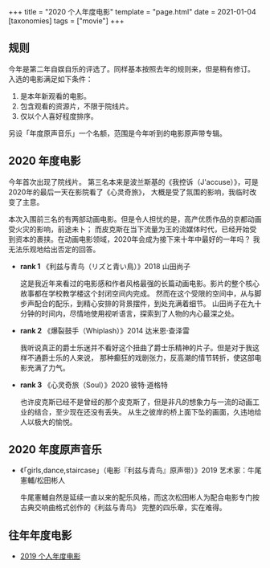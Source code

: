 +++
title = "2020 个人年度电影"
template = "page.html"
date = 2021-01-04
[taxonomies]
tags = ["movie"]
+++

## 规则

今年是第二年自娱自乐的评选了。同样基本按照去年的规则来，但是稍有修订。
入选的电影满足如下条件：

1. 是本年新观看的电影。
2. 包含观看的资源片，不限于院线片。
3. 仅以个人喜好程度排序。

另设「年度原声音乐」一个名额，范围是今年听到的电影原声带专辑。

## 2020 年度电影

今年首次出现了院线片。
第三名本来是波兰斯基的《我控诉（J'accuse）》，可是2020年的最后一天在影院看了《心灵奇旅》，
大概是受了氛围的影响，我临时改变了主意。

本次入围前三名的有两部动画电影。但是令人担忧的是，高产优质作品的京都动画受火灾的影响，前途未卜；
而皮克斯在当下流量为王的流媒体时代，已经开始受到资本的裹挟。在动画电影领域，2020年会成为接下来十年中最好的一年吗？
我无法乐观地给出否定的回答。

- **rank 1** 《利兹与青鸟（リズと青い鳥）》2018 山田尚子

    这是我近年来看过的电影感和作者风格最强的长篇动画电影。影片的整个核心故事都在学校教学楼这个封闭空间内完成。
    然而在这个受限的空间中，从与脚步声配合的配乐，到精心安排的背景摆件，到处充满着细节。
    山田尚子在九十分钟的时间内，尽情地使用视听语言，探索到了人物的内心最深之处。

- **rank 2** 《爆裂鼓手（Whiplash）》2014 达米恩·查泽雷

    我听说真正的爵士乐迷并不看好这个扭曲了爵士乐精神的片子。但是对于我这样不通爵士乐的人来说，
    那种癫狂的戏剧张力，反高潮的情节转折，使这部电影充满了力气。

- **rank 3** 《心灵奇旅（Soul）》2020 彼特·道格特

    也许皮克斯已经不是曾经的那个皮克斯了，但是非凡的想象力与一流的动画工业的结合，至少现在还没有丢失。
    从生之彼岸的桥上面下坠的画面，久违地给人以极大的愉悦。


## 2020 年度原声音乐

- 《「girls,dance,staircase」（电影『利兹与青鸟』原声带）》2019 艺术家：牛尾憲輔/松田彬人

  牛尾憲輔自然是延续一直以来的配乐风格，而这次松田彬人为配合电影专门按古典交响曲格式创作的《利兹与青鸟》
  完整的四乐章，实在难得。

## 往年年度电影

- [2019 个人年度电影](@/nanoblog/movie-2019.md)
